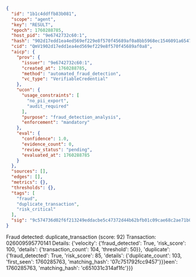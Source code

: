 ```json
{
  "id": "1b1c4ddffb83b081",
  "scope": "agent",
  "key": "RESULT",
  "epoch": 1760288785,
  "host_pid": "9e6742732c60:1",
  "hash": "902d17edd1ea4ed569ef229e8f570f45689af0a8bb5968ec1546091a65477ed7",
  "cid": "QmV1902d17edd1ea4ed569ef229e8f570f45689af0a8",
  "aicp": {
    "prov": {
      "issuer": "9e6742732c60:1",
      "created_at": 1760288785,
      "method": "automated_fraud_detection",
      "vc_type": "VerifiableCredential"
    },
    "ucon": {
      "usage_constraints": [
        "no_pii_export",
        "audit_required"
      ],
      "purpose": "fraud_detection_analysis",
      "enforcement": "mandatory"
    },
    "eval": {
      "confidence": 1.0,
      "evidence_count": 0,
      "review_status": "pending",
      "evaluated_at": 1760288785
    }
  },
  "sources": [],
  "edges": [],
  "metrics": {},
  "thresholds": {},
  "tags": [
    "fraud",
    "duplicate_transaction",
    "risk_critical"
  ],
  "sig": "9c574736d02f6f213249eddacbe5c47372d44b62bfb01c09cae68c2ae71b044c"
}
```

Fraud detected: duplicate_transaction (score: 92)
Transaction: 026009595770141
Details: {'velocity': {'fraud_detected': True, 'risk_score': 100, 'details': {'transaction_count': 104, 'threshold': 50}}, 'duplicate': {'fraud_detected': True, 'risk_score': 85, 'details': {'duplicate_count': 103, 'first_seen': 1760285763, 'matching_hash': '07c751792fcc9457'}}}een': 1760285763, 'matching_hash': 'c651031c314af1fc'}}}
